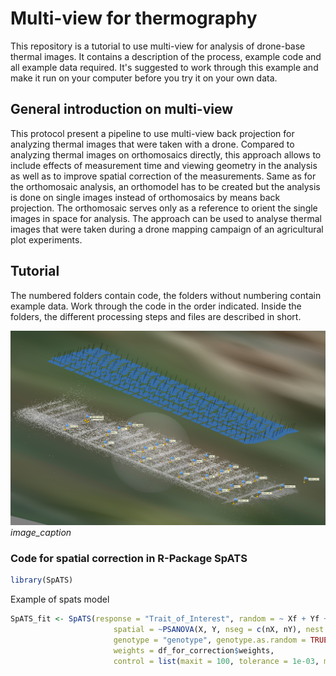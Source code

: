 # Multi-view for thermography

This repository is a tutorial to use multi-view for analysis of drone-base thermal images. It contains a description of the process, example code and all example data required. It's suggested to work through this example and make it run on your computer before you try it on your own data.

## General introduction on multi-view

This protocol present a pipeline to use multi-view back projection for analyzing thermal images that were taken with a drone. Compared to analyzing thermal images on orthomosaics directly, this approach allows to include effects of measurement time and viewing geometry in the analysis as well as to improve spatial correction of the measurements. Same as for the orthomosaic analysis, an orthomodel has to be created but the analysis is done on single images instead of orthomosaics by means back projection. The orthomosaic serves only as a reference to orient the single images in space for analysis.
The approach can be used to analyse thermal images that were taken during a drone mapping campaign of an agricultural plot experiments.

## Tutorial

The numbered folders contain code, the folders without numbering contain example data. Work through the code in the order indicated. Inside the folders, the different processing steps and files are described in short.

![Example of Agisoft](Images/AgisoftExample.PNG)
*image_caption*


### Code for spatial correction in R-Package SpATS


```R
library(SpATS)
```
Example of spats model
```R
SpATS_fit <- SpATS(response = "Trait_of_Interest", random = ~ Xf + Yf + Plot_label + genotype:block_factor_names.treatment, fixed = ~ block_factor_names.treatment + block_factor_names.replication,
                       spatial = ~PSANOVA(X, Y, nseg = c(nX, nY), nest.div = c(1,1),
                       genotype = "genotype", genotype.as.random = TRUE, data = df_for_correction,
                       weights = df_for_correction$weights,
                       control = list(maxit = 100, tolerance = 1e-03, monitoring = 0))
```
